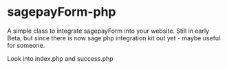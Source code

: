 sagepayForm-php
===============

A simple class to integrate sagepayForm into your website. Still in early Beta, but since there is now sage php integration kit out yet - maybe useful for someone.

Look into index.php and success.php
